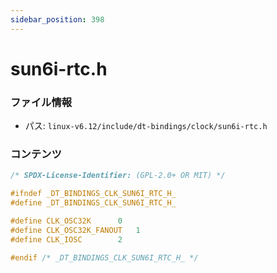 ```yaml
---
sidebar_position: 398
---
```

# sun6i-rtc.h

### ファイル情報

- パス: `linux-v6.12/include/dt-bindings/clock/sun6i-rtc.h`

### コンテンツ

```h
/* SPDX-License-Identifier: (GPL-2.0+ OR MIT) */

#ifndef _DT_BINDINGS_CLK_SUN6I_RTC_H_
#define _DT_BINDINGS_CLK_SUN6I_RTC_H_

#define CLK_OSC32K		0
#define CLK_OSC32K_FANOUT	1
#define CLK_IOSC		2

#endif /* _DT_BINDINGS_CLK_SUN6I_RTC_H_ */

```
